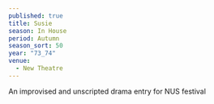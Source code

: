 ```yaml
---
published: true
title: Susie
season: In House
period: Autumn
season_sort: 50
year: "73_74"
venue:
  - New Theatre
---
```



An improvised and unscripted drama entry for NUS festival
